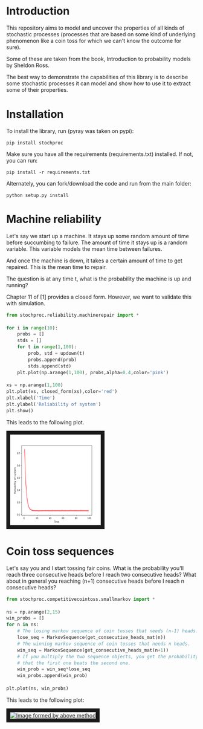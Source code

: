 # Introduction

This repository aims to model and uncover the properties of all kinds of stochastic processes (processes
that are based on some kind of underlying phenomenon like a coin toss for which we can't know the outcome
for sure).

Some of these are taken from the book, Introduction to probability models by Sheldon Ross.

The best way to demonstrate the capabilities of this library is to describe some stochastic processes
it can model and show how to use it to extract some of their properties.

# Installation
To install the library, run (pyray was taken on pypi):

```
pip install stochproc
```

Make sure you have all the requirements (requirements.txt) installed. If not, you can run:

```
pip install -r requirements.txt
```

Alternately, you can fork/download the code and run from the main folder:

```
python setup.py install
```


# Machine reliability

Let's say we start up a machine. It stays up some random amount of time before succumbing to failure.
The amount of time it stays up is a random variable. This variable models the mean time between failures.

And once the machine is down, it takes a certain amount of time to get repaired. This is the mean time
to repair.


The question is at any time t, what is the probability the machine is up and running?

Chapter 11 of [1] provides a closed form. However, we want to validate this with simulation.

```python
from stochproc.reliability.machinerepair import *

for i in range(10):
	probs = []
	stds = []
	for t in range(1,100):
		prob, std = updown(t)
		probs.append(prob)
		stds.append(std)
	plt.plot(np.arange(1,100), probs,alpha=0.4,color='pink')

xs = np.arange(1,100)
plt.plot(xs, closed_form(xs),color='red')
plt.xlabel('Time')
plt.ylabel('Reliability of system')
plt.show()
```

This leads to the following plot.

<a href="https://medium.com/@rohitpandey576/coin-toss-markov-chains-7995cb303406" 
target="_blank"><img src="https://github.com/ryu577/stochproc/blob/master/plots/mcreliability.png" 
alt="Image formed by above method" width="240" height="240" border="10" /></a>


# Coin toss sequences

Let's say you and I start tossing fair coins. What is the probability you'll reach three consecutive heads before
I reach two consecutive heads? What about in general you reaching (n+1) consecutive heads before I reach n consecutive
heads?


```python
from stochproc.competitivecointoss.smallmarkov import *

ns = np.arange(2,15)
win_probs = []
for n in ns:
    # The losing markov sequence of coin tosses that needs (n-1) heads.
    lose_seq = MarkovSequence(get_consecutive_heads_mat(n))
    # The winning markov sequence of coin tosses that needs n heads.
    win_seq = MarkovSequence(get_consecutive_heads_mat(n+1))
    # If you multiply the two sequence objects, you get the probability
    # that the first one beats the second one.
    win_prob = win_seq*lose_seq
    win_probs.append(win_prob)

plt.plot(ns, win_probs)
```

This leads to the following plot:


<a href="https://medium.com/@rohitpandey576/coin-toss-markov-chains-7995cb303406" 
target="_blank"><img src="https://github.com/ryu577/ryu577.github.io/blob/master/Downloads/CompetitiveCoinToss/probs_with_n.png" 
alt="Image formed by above method" width="240" height="240" border="10" /></a>





